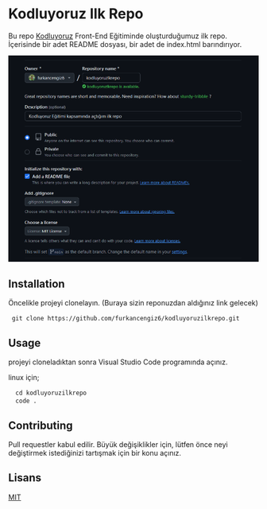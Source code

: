 # Kodluyoruz Ilk Repo

Bu repo [Kodluyoruz](https://www.kodluyoruz.org/) Front-End Eğitiminde oluşturduğumuz ilk repo. İçerisinde bir adet README dosyası, bir adet de index.html barındırıyor.



![Github](https://github.com/furkancengiz6/kodluyoruzilkrepo/blob/main/img/Github.png?raw=true)

##  Installation

Öncelikle projeyi clonelayın. (Buraya sizin reponuzdan aldığınız link gelecek)

```Git
 git clone https://github.com/furkancengiz6/kodluyoruzilkrepo.git
```



## Usage

projeyi cloneladıktan sonra Visual Studio Code programında açınız.

linux için;

```Linux
  cd kodluyoruzilkrepo
  code .
```

## Contributing

Pull requestler kabul edilir. Büyük değişiklikler için, lütfen önce neyi değiştirmek istediğinizi tartışmak için bir konu açınız.

## Lisans

[MIT](https://choosealicense.com/licenses/mit/)
